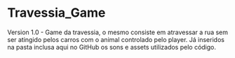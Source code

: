 # Travessia_Game
Version 1.0 - Game da travessia, o mesmo consiste em atravessar a rua sem ser atingido pelos carros com o animal controlado pelo player.
Já inseridos na pasta inclusa aqui no GitHub os sons e assets utilizados pelo código.
